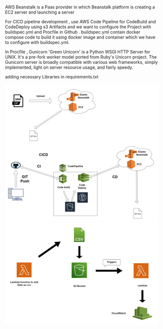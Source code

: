 
AWS Beanstalk is a Paas provider in which Beanstalk platform is creating a EC2 server 
and launching a server

For CICD pipeline development , use AWS Code Pipeline for CodeBuild and CodeDeploy using s3 Artifacts and we want to configure the Project with buildspec.yml and Procfile in Github . buildspec.yml contain docker compose code to build it using docker image and container which we have to configure with buildspec.yml. 

In Procfile , Gunicorn 'Green Unicorn' is a Python WSGI HTTP Server for UNIX. It's a pre-fork worker model ported from Ruby's Unicorn project. The Gunicorn server is broadly compatible with various web frameworks, simply implemented, light on server resource usage, and fairly speedy.

adding necessary Libraries in requirements.txt

![CI/CD Pipeline](https://raw.githubusercontent.com/VikasSivashankaran/AWS_Beanstalk_CICD_Pipeline/main/cicdaws.jpg)
![CI/CD Pipeline](https://raw.githubusercontent.com/VikasSivashankaran/AWS_Beanstalk_CICD_Pipeline/main/Lmbda.jpg)